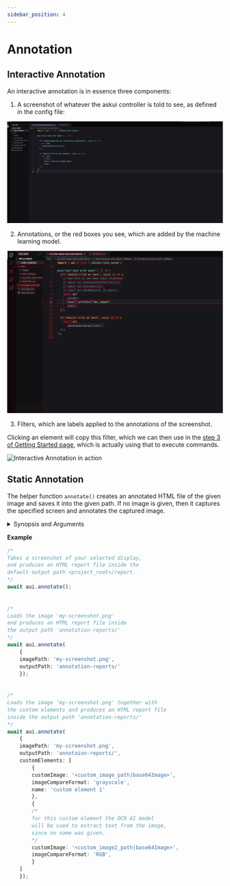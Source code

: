 ```yaml
---
sidebar_position: 4
---
```


# Annotation

## Interactive Annotation
An interactive annotation is in essence three components:

1. A screenshot of whatever the askui controller is told to see, as defined in the config file:

![Screenshot of Visual Studio Code without annotations.](images/interactive_annotation1.png)

2. Annotations, or the red boxes you see, which are added by the machine learning model.

![Screenshot of Visual Studio Code with annotations as red bounding boxes.](images/interactive_annotation2.png)

3. Filters, which are labels applied to the annotations of the screenshot.

Clicking an element will copy this filter, which we can then use in the [step 3 of Getting Started page](../02-Getting%20Started/getting-started.md), which is actually using that to execute commands.

![Interactive Annotation in action](/img/gif/interactive-annotate.gif)

## Static Annotation

The helper function `annotate()` creates an annotated HTML file of the given image and saves it into the given path. If no image is given, then it captures the specified screen and annotates the captured image.

<details>
<summary>Synopsis and Arguments</summary>

**Synopsis**
```ts
UiControlClient.annotate();

// or

UiControlClient.annotate({
    imagePath: '<your-image-path>',
    outputPath: '<path-of-the-generated-html>',
    fileNamePrefix: '<prefix-of-the-output-file>',
    customElements: CustomElementJson[] // more details in the example below
});
```

**Arguments**
- If no argument is given, 
    - A screenshot of your specified screen will be taken, and annotated. Thereafter, it will be saved as an interactive HTML file into the `report/` folder.

- `imagePath`:
  - If defined, the image at the path is loaded and annotated.
  - If not defined, a screenshot of your specified screen is taken and annotated.

- `outputPath`:
    - If defined, the generated HTML report will be saved in this path.
    - If not defined, a folder `report/` will be created in the project root.

- `fileNamePrefix`: The prefix for the resulting HTML report. 

- `customElements`: A *list* of custom elements. The AI model will use them to detect elements similar to them.

</details>


**Example**

```ts
/*
Takes a screenshot of your selected display,
and produces an HTML report file inside the
default output path <project_root>/report.
*/
await aui.annotate();


/*
Loads the image 'my-screenshot.png'
and produces an HTML report file inside
the output path 'annotation-reports/'
*/
await aui.annotate(
    {
    imagePath: 'my-screenshot.png',
    outputPath: 'annotation-reports/'
    });


/*
Loads the image 'my-screenshot.png' together with
the custom elements and produces an HTML report file
inside the output path 'annotation-reports/'
*/
await aui.annotate(
    {
    imagePath: 'my-screenshot.png',
    outputPath: 'annotaion-reports/',
    customElements: [
        {
        customImage: '<custom_image_path|base64Image>',
        imageCompareFormat: 'grayscale',
        name: 'custom element 1'
        },
        {
        /*
        for this custom element the OCR AI model
        will be used to extract text from the image,
        since no name was given.
        */
        customImage: '<custom_image2_path|base64Image>',
        imageCompareFormat: 'RGB',
        }
    ]
    });
```
